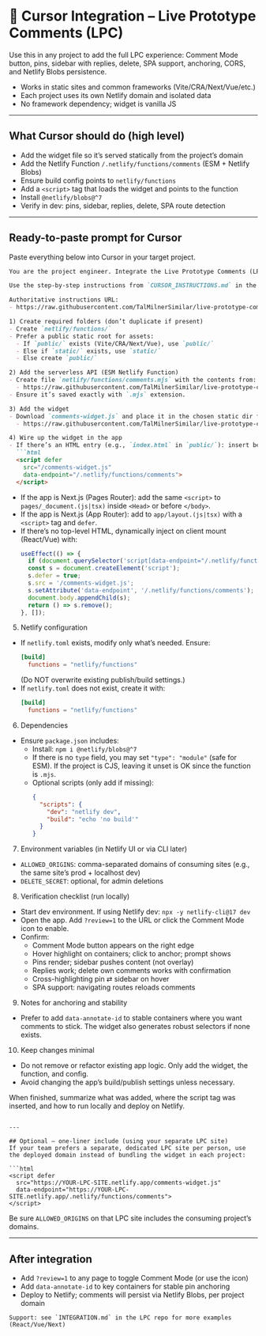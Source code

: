 # 🧩 Cursor Integration – Live Prototype Comments (LPC)

Use this in any project to add the full LPC experience: Comment Mode button, pins, sidebar with replies, delete, SPA support, anchoring, CORS, and Netlify Blobs persistence.

- Works in static sites and common frameworks (Vite/CRA/Next/Vue/etc.)
- Each project uses its own Netlify domain and isolated data
- No framework dependency; widget is vanilla JS

---

## What Cursor should do (high level)
- Add the widget file so it’s served statically from the project’s domain
- Add the Netlify Function `/.netlify/functions/comments` (ESM + Netlify Blobs)
- Ensure build config points to `netlify/functions`
- Add a `<script>` tag that loads the widget and points to the function
- Install `@netlify/blobs@^7`
- Verify in dev: pins, sidebar, replies, delete, SPA route detection

---

## Ready-to-paste prompt for Cursor

Paste everything below into Cursor in your target project.

```md
You are the project engineer. Integrate the Live Prototype Comments (LPC) service into THIS project so it’s self-hosted on this project’s Netlify site and provides the full feature set (Comment Mode button, pins, sidebar with replies, delete, SPA route detection, anchoring to elements with data-annotate-id or robust selectors, CORS, optimistic rendering). Follow these steps exactly and keep edits minimal.

Use the step-by-step instructions from `CURSOR_INSTRUCTIONS.md` in the LPC repo as the authoritative plan. Fetch and follow it verbatim.

Authoritative instructions URL:
- https://raw.githubusercontent.com/TalMilnerSimilar/live-prototype-comments/master/CURSOR_INSTRUCTIONS.md

1) Create required folders (don’t duplicate if present)
- Create `netlify/functions/`
- Prefer a public static root for assets:
  - If `public/` exists (Vite/CRA/Next/Vue), use `public/`
  - Else if `static/` exists, use `static/`
  - Else create `public/`

2) Add the serverless API (ESM Netlify Function)
- Create file `netlify/functions/comments.mjs` with the contents from:
  - https://raw.githubusercontent.com/TalMilnerSimilar/live-prototype-comments/master/netlify/functions/comments.mjs
- Ensure it’s saved exactly with `.mjs` extension.

3) Add the widget
- Download `comments-widget.js` and place it in the chosen static dir from step 1 (e.g., `public/comments-widget.js`). Source URL:
  - https://raw.githubusercontent.com/TalMilnerSimilar/live-prototype-comments/master/comments-widget.js

4) Wire up the widget in the app
- If there’s an HTML entry (e.g., `index.html` in `public/`): insert before `</body>`
  ```html
  <script defer
    src="/comments-widget.js"
    data-endpoint="/.netlify/functions/comments">
  </script>
  ```
- If the app is Next.js (Pages Router): add the same `<script>` to `pages/_document.(js|tsx)` inside `<Head>` or before `</body>`.
- If the app is Next.js (App Router): add to `app/layout.(js|tsx)` with a `<script>` tag and `defer`.
- If there’s no top-level HTML, dynamically inject on client mount (React/Vue) with:
  ```jsx
  useEffect(() => {
    if (document.querySelector('script[data-endpoint="/.netlify/functions/comments"]')) return;
    const s = document.createElement('script');
    s.defer = true;
    s.src = '/comments-widget.js';
    s.setAttribute('data-endpoint', '/.netlify/functions/comments');
    document.body.appendChild(s);
    return () => s.remove();
  }, []);
  ```

5) Netlify configuration
- If `netlify.toml` exists, modify only what’s needed. Ensure:
  ```toml
  [build]
    functions = "netlify/functions"
  ```
  (Do NOT overwrite existing publish/build settings.)
- If `netlify.toml` does not exist, create it with:
  ```toml
  [build]
    functions = "netlify/functions"
  ```

6) Dependencies
- Ensure `package.json` includes:
  - Install: `npm i @netlify/blobs@^7`
  - If there is no `type` field, you may set `"type": "module"` (safe for ESM). If the project is CJS, leaving it unset is OK since the function is `.mjs`.
  - Optional scripts (only add if missing):
    ```json
    {
      "scripts": {
        "dev": "netlify dev",
        "build": "echo 'no build'"
      }
    }
    ```

7) Environment variables (in Netlify UI or via CLI later)
- `ALLOWED_ORIGINS`: comma-separated domains of consuming sites (e.g., the same site’s prod + localhost dev)
- `DELETE_SECRET`: optional, for admin deletions

8) Verification checklist (run locally)
- Start dev environment. If using Netlify dev: `npx -y netlify-cli@17 dev`
- Open the app. Add `?review=1` to the URL or click the Comment Mode icon to enable.
- Confirm:
  - Comment Mode button appears on the right edge
  - Hover highlight on containers; click to anchor; prompt shows
  - Pins render; sidebar pushes content (not overlay)
  - Replies work; delete own comments works with confirmation
  - Cross-highlighting pin ⇄ sidebar on hover
  - SPA support: navigating routes reloads comments

9) Notes for anchoring and stability
- Prefer to add `data-annotate-id` to stable containers where you want comments to stick. The widget also generates robust selectors if none exists.

10) Keep changes minimal
- Do not remove or refactor existing app logic. Only add the widget, the function, and config.
- Avoid changing the app’s build/publish settings unless necessary.

When finished, summarize what was added, where the script tag was inserted, and how to run locally and deploy on Netlify.
```

---

## Optional – one-liner include (using your separate LPC site)
If your team prefers a separate, dedicated LPC site per person, use the deployed domain instead of bundling the widget in each project:

```html
<script defer
  src="https://YOUR-LPC-SITE.netlify.app/comments-widget.js"
  data-endpoint="https://YOUR-LPC-SITE.netlify.app/.netlify/functions/comments">
</script>
```

Be sure `ALLOWED_ORIGINS` on that LPC site includes the consuming project’s domains.

---

## After integration
- Add `?review=1` to any page to toggle Comment Mode (or use the icon)
- Add `data-annotate-id` to key containers for stable pin anchoring
- Deploy to Netlify; comments will persist via Netlify Blobs, per project domain

```text
Support: see `INTEGRATION.md` in the LPC repo for more examples (React/Vue/Next)
```
